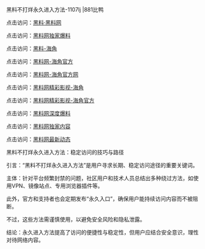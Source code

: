 黑料不打烊永久进入方法-1107lj |881比鸭

点击访问：<a href="https://heiliaolvzlu3.pages.dev">黑料·黑料网</a>

点击访问：<a href="https://heiliaoyvnrda.pages.dev">黑料网独家爆料</a>

点击访问：<a href="https://heiliaokof3cy.pages.dev">黑料-海角</a>

点击访问：<a href="https://heiliao3gvg9.pages.dev">黑料网-海角官方</a>

点击访问：<a href="https://heiliao9wsbg3.pages.dev">黑料网-海角官方网</a>

点击访问：<a href="https://heiliao5s28gk.pages.dev">黑料网精彩影视-海角</a>

点击访问：<a href="https://heiliaoxfe5rb.pages.dev">黑料网精彩影视-海角官方</a>

点击访问：<a href="https://heiliaoryrhyu.pages.dev">黑料网深度爆料</a>

点击访问：<a href="https://heiliaoubleqx.pages.dev">黑料网独家内容</a>

点击访问：<a href="https://heiliaox6jgh3.pages.dev">黑料网最新动态</a>

黑料不打烊永久进入方法：稳定访问的技巧与路径

引言：“黑料不打烊永久进入方法”是用户寻求长期、稳定访问途径的重要关键词。

主体：针对平台频繁封禁的问题，社区用户和技术人员总结出多种绕过方法，如使用VPN、镜像站点、专用浏览器插件等。

此外，官方和支持者也会定期发布“永久入口”，确保用户能持续访问内容而不被阻断。

不过，这些方法需谨慎使用，以避免安全风险和隐私泄露。

结论：永久进入方法提高了访问的便捷性与稳定性，但用户应结合安全意识，理性对待网络内容。
